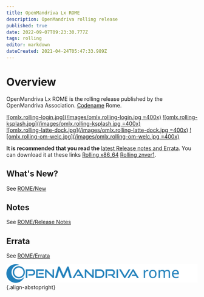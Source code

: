 ```yaml
---
title: OpenMandriva Lx ROME
description: OpenMandriva rolling release
published: true
date: 2022-09-07T09:23:30.777Z
tags: rolling
editor: markdown
dateCreated: 2021-04-24T05:47:33.989Z
---
```


# Overview

OpenMandriva Lx ROME is the rolling release published by the OpenMandriva Association. [Codename](/policies/codename) Rome.


[![omlx.rolling-login.jpg](/images/omlx.rolling-login.jpg =400x)](/images/omlx.rolling-login.jpg) [![omlx.rolling-ksplash.jpg](/images/omlx.rolling-ksplash.jpg =400x)](/images/omlx.rolling-ksplash.jpg)   
[![omlx.rolling-latte-dock.jpg](/images/omlx.rolling-latte-dock.jpg =400x)](/images/omlx.rolling-latte-dock.jpg) [![omlx.rolling-om-welc.jpg](/images/omlx.rolling-om-welc.jpg =400x)](/images/omlx.rolling-om-welc.jpg) 


**It is recommended that you read the** [latest Release notes and Errata](https://wiki.openmandriva.org/distribution/releases/current).
You can download it at these links [Rolling x86_64](https://abf.openmandriva.org/platforms/rolling/products/7) [Rolling znver1](https://abf.openmandriva.org/platforms/rolling/products/9).

## What's New?
See [ROME/New](/distribution/releases/omlxrolling/new)

## Notes
See [ROME/Release Notes](/distribution/releases/omlxrolling/notes)

## Errata
See [ROME/Errata](/distribution/releases/omlxrolling/errata)

![header-tr-omrome.svg](/assets/header-tr-omrome.svg){.align-abstopright}

